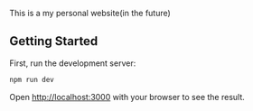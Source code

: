 This is a my personal website(in the future)

## Getting Started

First, run the development server:

```bash
npm run dev
```

Open [http://localhost:3000](http://localhost:3000) with your browser to see the result.
